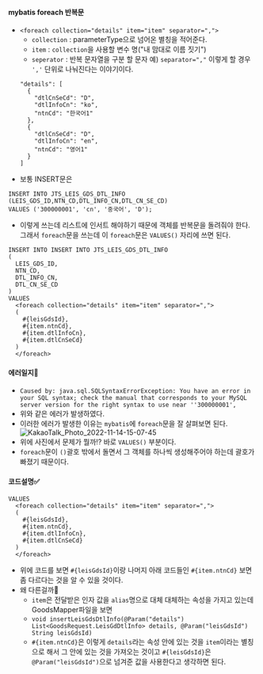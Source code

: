 #### mybatis foreach 반복문 
+ `<foreach collection="details" item="item" separator=",">`
  + `collection` : parameterType으로 넘어온 별칭을 적어준다.
  + `item` : `collection`을 사용할 변수 명("내 맘대로 이름 짓기") 
  + `seperator` : 반복 문자열을 구분 할 문자 예) `separator=","` 이렇게 할 경우 `','` 단위로 나눠진다는 이야기이다.
  ```node
  "details": [
    {
      "dtlCnSeCd": "D",
      "dtlInfoCn": "ko",
      "ntnCd": "한국어1"
    },
    {
      "dtlCnSeCd": "D",
      "dtlInfoCn": "en",
      "ntnCd": "영어1"
    }
  ]
  ```
+ 보통 INSERT문은
```node
INSERT INTO JTS_LEIS_GDS_DTL_INFO (LEIS_GDS_ID,NTN_CD,DTL_INFO_CN,DTL_CN_SE_CD)
VALUES ('300000001', 'cn', '중국어', 'D');
```
+ 이렇게 쓰는데 리스트에 인서트 해야하기 때문에 객체를 반복문을 돌려줘야 한다. 그래서 `foreach`문을 쓰는데 이 `foreach`문은 `VALUES()` 자리에 쓰면 된다.
```node
INSERT INTO INSERT INTO JTS_LEIS_GDS_DTL_INFO
(
  LEIS_GDS_ID,
  NTN_CD,
  DTL_INFO_CN,
  DTL_CN_SE_CD
)
VALUES
  <foreach collection="details" item="item" separator=",">
  (
    #{leisGdsId},
    #{item.ntnCd},
    #{item.dtlInfoCn},
    #{item.dtlCnSeCd}
  )
  </foreach>
```

#### 에러일지🛑
+ `Caused by: java.sql.SQLSyntaxErrorException: You have an error in your SQL syntax; check the manual that corresponds to your MySQL server version for the right syntax to use near ''300000001',`
+ 위와 같은 에러가 발생하였다.
+ 이러한 에러가 발생한 이유는 `mybatis`에 `foreach`문을 잘 살펴보면 된다.
![KakaoTalk_Photo_2022-11-14-15-07-45](https://user-images.githubusercontent.com/86812098/201587609-b250feef-97e7-4e04-9f20-ea1d0b656cf1.png)
+ 위에 사진에서 문제가 뭘까⁉️ 바로 `VALUES()` 부분이다.
+ `foreach`문이 `()`괄호 밖에서 돌면서 그 객체를 하나씩 생성해주어야 하는데 괄호가 빠졌기 때문이다.


#### 코드설명✅
```node
VALUES
  <foreach collection="details" item="item" separator=",">
  (
    #{leisGdsId},
    #{item.ntnCd},
    #{item.dtlInfoCn},
    #{item.dtlCnSeCd}
  )
  </foreach>
```
+ 위에 코드를 보면 `#{leisGdsId}`이랑 나머지 아래 코드들인 `#{item.ntnCd}` 보면 좀 다르다는 것을 알 수 있을 것이다.
+ 왜 다른걸까🧐
  + `item`은 전달받은 인자 값을 `alias`명으로 대체 대체하는 속성을 가지고 있는데 GoodsMapper파일을 보면 
  + `void insertLeisGdsDtlInfo(@Param("details") List<GoodsRequest.LeisGdDtlInfo> details, @Param("leisGdsId") String leisGdsId)`
  + `#{item.ntnCd}`은 이렇게 `details`라는 속성 안에 있는 것을 `item`이라는 별칭으로 해서 그 안에 있는 것을 가져오는 것이고 `#{leisGdsId}`은 `@Param("leisGdsId")`으로 넘겨준 값을 사용한다고 생각하면 된다.


